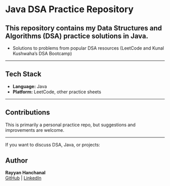 # Java DSA Practice Repository  

This repository contains my **Data Structures and Algorithms (DSA)** practice solutions in **Java**.  
---

- Solutions to problems from popular DSA resources (LeetCode and Kunal Kushwaha’s DSA Bootcamp)    

---

## Tech Stack  
- **Language:** Java  
- **Platform:** LeetCode, other practice sheets 

---

## Contributions  
This is primarily a personal practice repo, but suggestions and improvements are welcome. 

---

If you want to discuss DSA, Java, or projects:
## Author
**Rayyan Hanchanal**  
[GitHub](https://github.com/rayyan-14) | [LinkedIn](https://linkedin.com/in/rayyan-mh)  

